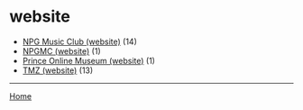 # website

  * [NPG Music Club (website)](../website/npg-music-club/index.md) (14)
  * [NPGMC (website)](../website/npgmc/index.md) (1)
  * [Prince Online Museum (website)](../website/prince-online-museum/index.md) (1)
  * [TMZ (website)](../website/tmz/index.md) (13)

----

[Home](../index.md)
